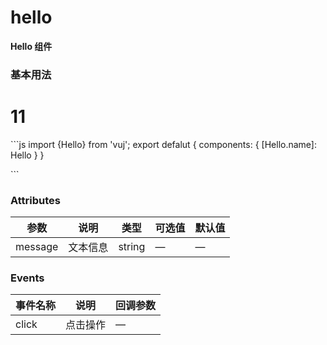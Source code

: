 # hello
**Hello 组件**

### 基本用法

# 11
​```js 
import {Hello} from 'vuj';
export defalut {
  components: {
    [Hello.name]: Hello
  }
}

​```

### Attributes
| 参数      | 说明    | 类型      | 可选值       | 默认值   |
|---------- |-------- |---------- |-------------  |-------- |
| message  | 文本信息    | string   | — | — |
### Events
| 事件名称      | 说明    | 回调参数      |
|---------- |-------- |---------- |
| click  | 点击操作    | — |